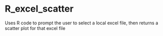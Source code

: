 # R_excel_scatter
Uses R code to prompt the user to select a local excel file, then returns a scatter plot for that excel file
